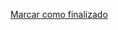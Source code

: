 <a onclick="test()" href="https://fx-learning.mgait.services:8443/api/finish/services-systemctl" target="_parent" class="btn primary-btn">Marcar como finalizado</a>
